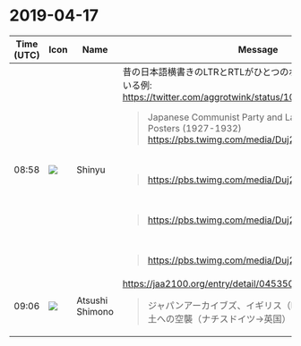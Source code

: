 # 2019-04-17

|Time (UTC)|Icon|Name|Message|
|---|---|---|---|
|08:58|![](https://avatars.slack-edge.com/2019-04-17/604316276593_b98417506de391d2c423_72.jpg)|Shinyu|昔の日本語横書きのLTRとRTLがひとつのポスター内でも混在している例:<br><https://twitter.com/aggrotwink/status/1074379422969532417><br><blockquote>Japanese Communist Party and Labor Organization Posters (1927-1932) <https://pbs.twimg.com/media/Duj2YHMXgAA6A0K.jpg></blockquote><br><blockquote><https://pbs.twimg.com/media/Duj2YHGWsAg2t3B.jpg></blockquote><br><blockquote><https://pbs.twimg.com/media/Duj2YHHWkAAMgov.jpg></blockquote><br><blockquote><https://pbs.twimg.com/media/Duj2YHFW4AYJ5_9.jpg></blockquote>|
|09:06|![](https://secure.gravatar.com/avatar/3f82b853a23d9a6d1ce612d83f3a3a54.jpg?s=72&d=https%3A%2F%2Fa.slack-edge.com%2Fdf10d%2Fimg%2Favatars%2Fava_0008-72.png)|Atsushi Shimono|<https://jaa2100.org/entry/detail/045350.html><br><blockquote>ジャパンアーカイブズ、イギリス（昭和15年）▷イギリス本土への空襲（ナチスドイツ→英国）についてのページです。</blockquote>|
